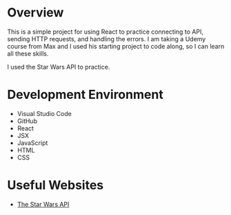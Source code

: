 # Overview

This is a simple project for using React to practice connecting to API, sending HTTP requests, and handling the errors. I am taking a Udemy course from Max and I used his starting project to code along, so I can learn all these skills.

I used the Star Wars API to practice. 
<!-- 
[Software Demo Video](https://youtu.be/yijynkr9l0E) -->

# Development Environment

* Visual Studio Code
* GitHub
* React
* JSX
* JavaScript
* HTML
* CSS

# Useful Websites

* [The Star Wars API](https://swapi.dev/)
<!-- * [Cloud Firestore Structure Introduction](https://www.youtube.com/watch?v=v_hR4K4auoQ&t=25s)
* [Cloud Firestore Tutorials](https://www.youtube.com/watch?v=4d-gIPGzmK4&list=PL4cUxeGkcC9itfjle0ji1xOZ2cjRGY_WB)
* [NBA Players Information](https://www.nba.com/players) -->

<!-- # Future Work

* Have the "Edit" functionality to allow users to change the information of the player
* Have input validation set up to make sure the users enter the required information for the player with the correct data types
* Use Bootstrap to make the web application more modern in terms of the appearance -->